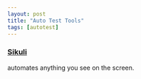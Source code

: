 ```yaml
---
layout: post
title: "Auto Test Tools"
tags: [autotest]
---
```


### [Sikuli](http://www.sikuli.org/)
automates anything you see on the screen.
